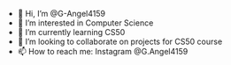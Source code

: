 - 👋 Hi, I’m @G-Angel4159
- 👀 I’m interested in Computer Science
- 🌱 I’m currently learning CS50
- 💞️ I’m looking to collaborate on projects for CS50 course
- 📫 How to reach me: Instagram @G.Angel4159

<!---
G-Angel4159/G-Angel4159 is a ✨ special ✨ repository because its `README.md` (this file) appears on your GitHub profile.
You can click the Preview link to take a look at your changes.
--->
